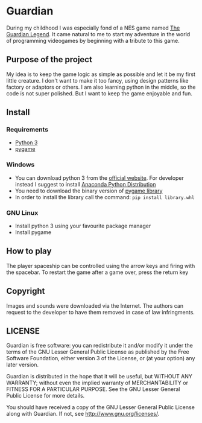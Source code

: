 # Guardian

During my childhood I was especially fond of a NES game named [The Guardian Legend](https://en.wikipedia.org/wiki/The_Guardian_Legend).
It came natural to me to start my adventure in the world of programming videogames by beginning with a tribute to this game.

## Purpose of the project

My idea is to keep the game logic as simple as possible and let it be my first little creature.
I don't want to make it too fancy, using design patterns like factory or adaptors or others. I am also learning python in the middle, so the code is not super polished.
But I want to keep the game enjoyable and fun.

## Install

### Requirements

* [Python 3](https://www.python.org/)
* [pygame](http://www.pygame.org)

### Windows
 
 * You can download python 3 from the [official website](https://www.python.org/). For developer instead I suggest to install [Anaconda Python Distribution](https://www.continuum.io/downloads)
 * You need to download the binary version of [pygame library](http://www.lfd.uci.edu/~gohlke/pythonlibs/#pygame)
 * In order to install the library call the command: `pip install library.whl`
 
### GNU Linux
 
 * Install python 3 using your favourite package manager
 * Install pygame
 
## How to play
 
 The player spaceship can be controlled using the arrow keys and firing with the spacebar.
 To restart the game after a game over, press the return key

## Copyright

Images and sounds were downloaded via the Internet. The authors can request to the developer to have them removed in case of law infringments. 

## LICENSE

Guardian is free software: you can redistribute it and/or modify
it under the terms of the GNU Lesser General Public License as published by
the Free Software Foundation, either version 3 of the License, or
(at your option) any later version.

Guardian is distributed in the hope that it will be useful,
but WITHOUT ANY WARRANTY; without even the implied warranty of
MERCHANTABILITY or FITNESS FOR A PARTICULAR PURPOSE.  See the
GNU Lesser General Public License for more details.

You should have received a copy of the GNU Lesser General Public License
along with Guardian.  If not, see <http://www.gnu.org/licenses/>.